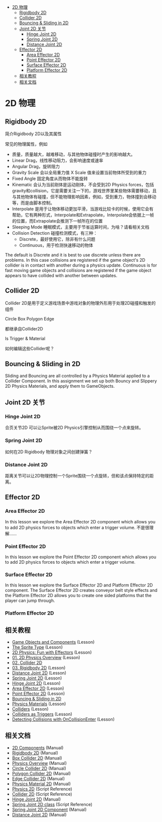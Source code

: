 <!-- TOC -->

- [2D 物理](#2d-%E7%89%A9%E7%90%86)
    - [Rigidbody 2D](#rigidbody-2d)
    - [Collider 2D](#collider-2d)
    - [Bouncing & Sliding in 2D](#bouncing--sliding-in-2d)
    - [Joint 2D 关节](#joint-2d-%E5%85%B3%E8%8A%82)
        - [Hinge Joint 2D](#hinge-joint-2d)
        - [Spring Joint 2D](#spring-joint-2d)
        - [Distance Joint 2D](#distance-joint-2d)
    - [Effector 2D](#effector-2d)
        - [Area Effector 2D](#area-effector-2d)
        - [Point Effector 2D](#point-effector-2d)
        - [Surface Effector 2D](#surface-effector-2d)
        - [Platform Effector 2D](#platform-effector-2d)
    - [相关教程](#%E7%9B%B8%E5%85%B3%E6%95%99%E7%A8%8B)
    - [相关文档](#%E7%9B%B8%E5%85%B3%E6%96%87%E6%A1%A3)

<!-- /TOC -->

# 2D 物理

## Rigidbody 2D

简介Rigidbody 2D以及其属性

常见的物理属性，例如

* 质量，质量越大，越难移动，与其他物体碰撞时产生的影响越大。
* Linear Drag，线性移动阻力，会影响速度或速率
* Angular Drag，旋转阻力
* Gravity Scale 会以全局重力值 X Scale 值来设置当前物体所受到的重力
* Fixed Angle 固定角度从而物体不能旋转
* Kinematic 会认为当前刚体是运动刚体，不会受到2D Physics forces，包括gravity和collision，它是需要关注一下的，游戏世界里某些物体需要移动，且与其他物体有碰撞，但不能物理影响因素，例如，受到重力，物体撞到会移动等，而是由脚本控制。
* Interpolate 是用于让物体移动更加平滑，当游戏比较卡的时候，使用它会有帮助，它有两种形式，Interpolate和Extrapolate，Interpolate会依据上一帧的位置，而Extrapolate会推测下一帧所在的位置
* Sleeping Mode 睡眠模式，主要用于节省运算时间，为啥？请看相关文档
* Collision Detection 碰撞检测模式，有三种：
    - Discrete，最好使用它，除非有什么问题
    - Continuous，用于检测快速移动的物体


The default is Discrete and it is best to use discrete unless there are problems. In this case collisions are registered if the game object's 2D collider is in contact with another during a physics update. Continuous is for fast moving game objects and collisions are registered if the game object appears to have collided with another between updates.


## Collider 2D

Collider 2D是用于定义游戏场景中游戏对象的物理外形用于处理2D碰撞和触发的组件

Circle
Box
Polygon
Edge

都继承自Collider2D

Is Trigger & Material

如何编辑这些Collider呢？

## Bouncing & Sliding in 2D

Sliding and Bouncing are all controlled by a Physics Material applied to a Collider Component. In this assignment we set up both Bouncy and Slippery 2D Physics Materials, and apply them to GameObjects.

## Joint 2D 关节

### Hinge Joint 2D

合页关节2D 可以让Sprite被2D Physics引擎控制从而围绕一个点来旋转。

### Spring Joint 2D

如何在2D Rigidbody 物理对象之间创建弹簧？


### Distance Joint 2D

距离关节可以让2D物理控制一个Sprite围绕一个点旋转，但和该点保持特定的距离。

## Effector 2D

### Area Effector 2D

In this lesson we explore the Area Effector 2D component which allows you to add 2D physics forces to objects which enter a trigger volume.
不是很理解……

### Point Effector 2D

In this lesson we explore the Point Effector 2D component which allows you to add 2D physics forces to objects which enter a trigger volume.

### Surface Effector 2D

In this lesson we explore the Surface Effector 2D and Platform Effector 2D component. 
The Surface Effector 2D creates conveyor belt style effects and the Platform Effector 2D allows you to create one sided platforms that the player can jump through.

### Platform Effector 2D


## 相关教程

* [Game Objects and Components](https://unity3d.com/learn/tutorials/topics/interface-essentials/game-objects-and-components) (Lesson)
* [The Sprite Type](https://unity3d.com/learn/tutorials/topics/2d-game-creation/sprite-type) (Lesson)
* [2D Physics: Fun with Effectors](https://unity3d.com/learn/tutorials/topics/2d-game-creation/2d-physics-fun-effectors) (Lesson)
* [01. 2D Physics Overview](https://unity3d.com/learn/tutorials/topics/2d-game-creation/2d-physics-overview) (Lesson)
* [02. Collider 2D](https://unity3d.com/learn/tutorials/topics/2d-game-creation/collider-2d?playlist=17120)
* [03. Rigidbody 2D](https://unity3d.com/learn/tutorials/topics/2d-game-creation/rigidbody-2d) (Lesson)
* [Distance Joint 2D](https://unity3d.com/learn/tutorials/topics/2d-game-creation/distance-joint-2d) (Lesson)
* [Spring Joint 2D](https://unity3d.com/learn/tutorials/topics/2d-game-creation/spring-joint-2d) (Lesson)
* [Hinge Joint 2D](https://unity3d.com/learn/tutorials/topics/2d-game-creation/hinge-joint-2d) (Lesson)
* [Area Effector 2D](https://unity3d.com/learn/tutorials/topics/2d-game-creation/area-effector-2d) (Lesson)
* [Point Effector 2D](https://unity3d.com/learn/tutorials/topics/2d-game-creation/point-effector-2d) (Lesson)
* [Bouncing & Sliding in 2D](https://unity3d.com/learn/tutorials/topics/2d-game-creation/bouncing-sliding-2d?playlist=17120)
* [Physics Materials](https://unity3d.com/learn/tutorials/topics/physics/physics-materials) (Lesson)
* [Colliders](https://unity3d.com/learn/tutorials/topics/physics/colliders) (Lesson)
* [Colliders as Triggers](https://unity3d.com/learn/tutorials/topics/physics/colliders-triggers) (Lesson)
* [Detecting Collisions with OnCollisionEnter](https://unity3d.com/learn/tutorials/topics/physics/detecting-collisions-oncollisionenter) (Lesson)



## 相关文档

* [2D Components](http://docs.unity3d.com/Documentation/Components/index.html?_ga=1.114560462.838993178.1480250241) (Manual)
* [Rigidbody 2D](http://docs.unity3d.com/Documentation/Components/class-Rigidbody2D.html?_ga=1.214052318.838993178.1480250241) (Manual)
* [Box Collider 2D](http://docs.unity3d.com/Documentation/Components/class-BoxCollider2D.html?_ga=1.214052318.838993178.1480250241) (Manual)
* [Physics Overview](http://docs.unity3d.com/Documentation/Manual/Physics.html?_ga=1.214052318.838993178.1480250241) (Manual)
* [Circle Collider 2D](http://docs.unity3d.com/Documentation/Components/comp-2DGroup.html?_ga=1.109768268.838993178.1480250241) (Manual)
* [Polygon Collider 2D](http://docs.unity3d.com/Documentation/Components/class-PolygonCollider2D.html?_ga=1.109768268.838993178.1480250241) (Manual)
* [Edge Collider 2D](http://docs.unity3d.com/Documentation/Components/class-EdgeCollider2D.html?_ga=1.105048778.838993178.1480250241) (Manual)
* [Physics Material 2D](http://docs.unity3d.com/Documentation/Components/class-PhysicsMaterial2D.html?_ga=1.105048778.838993178.1480250241) (Manual)
* [Physics 2D](http://docs.unity3d.com/Documentation/ScriptReference/Physics2D.html?_ga=1.105048778.838993178.1480250241) (Script Reference)
* [Collider 2D](http://docs.unity3d.com/Documentation/ScriptReference/Collider2D.html?_ga=1.105048778.838993178.1480250241) (Script Reference)
* [Hinge Joint 2D](http://docs.unity3d.com/Documentation/Components/class-HingeJoint2D.html?_ga=1.118760896.838993178.1480250241) (Manual)
* [Spring Joint 2D class](http://docs.unity3d.com/Documentation/ScriptReference/SpringJoint2D.html?_ga=1.120794817.838993178.1480250241) (Script Reference)
* [Spring Joint 2D Component](http://docs.unity3d.com/Documentation/Components/class-SpringJoint2D.html?_ga=1.120794817.838993178.1480250241) (Manual)
* [Distance Joint 2D](http://docs.unity3d.com/Documentation/Components/class-DistanceJoint2D.html?_ga=1.218376784.838993178.1480250241) (Manual)